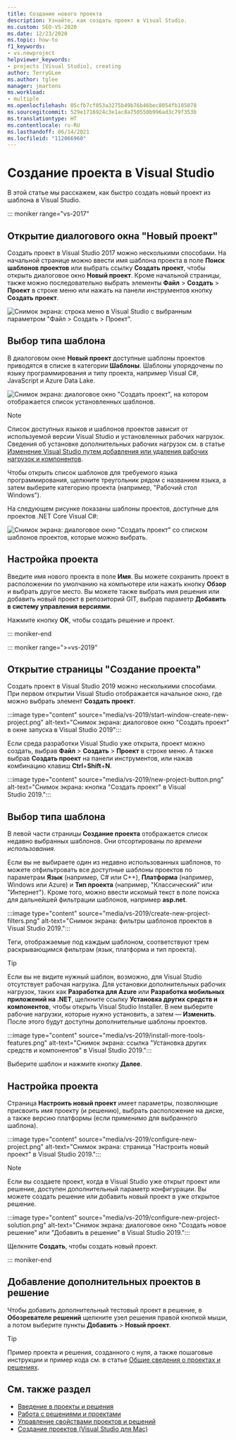 ```yaml
---
title: Создание нового проекта
description: Узнайте, как создать проект в Visual Studio.
ms.custom: SEO-VS-2020
ms.date: 12/23/2020
ms.topic: how-to
f1_keywords:
- vs.newproject
helpviewer_keywords:
- projects [Visual Studio], creating
author: TerryGLee
ms.author: tglee
manager: jmartens
ms.workload:
- multiple
ms.openlocfilehash: 05cfb7cf053a3275b49b76b46bec8054fb105078
ms.sourcegitcommit: 529e1716924c3e1ac8a750550b996ad3c79f353b
ms.translationtype: HT
ms.contentlocale: ru-RU
ms.lasthandoff: 06/14/2021
ms.locfileid: "112066960"
---
```

# <a name="create-a-new-project-in-visual-studio"></a>Создание проекта в Visual Studio

В этой статье мы расскажем, как быстро создать новый проект из шаблона в Visual Studio.

::: moniker range="vs-2017"

## <a name="open-the-new-project-dialog"></a>Открытие диалогового окна \"Новый проект\"

Создать проект в Visual Studio 2017 можно несколькими способами. На начальной странице можно ввести имя шаблона проекта в поле **Поиск шаблонов проектов** или выбрать ссылку **Создать проект**, чтобы открыть диалоговое окно **Новый проект**. Кроме начальной страницы, также можно последовательно выбрать элементы **Файл** > **Создать** > **Проект** в строке меню или нажать на панели инструментов кнопку **Создать проект**.

![Снимок экрана: строка меню в Visual Studio с выбранным параметром "Файл > Создать > Проект".](./media/vside-newproject1.png)

## <a name="select-a-template-type"></a>Выбор типа шаблона

В диалоговом окне **Новый проект** доступные шаблоны проектов приводятся в списке в категории **Шаблоны**. Шаблоны упорядочены по языку программирования и типу проекта, например Visual C#, JavaScript и Azure Data Lake.

![Снимок экрана: диалоговое окно "Создать проект", на котором отображается список установленных шаблонов.](./media/vside-newproject-templates-list.png)

> [!NOTE]
> Список доступных языков и шаблонов проектов зависит от используемой версии Visual Studio и установленных рабочих нагрузок. Сведения об установке дополнительных рабочих нагрузок см. в статье [Изменение Visual Studio путем добавления или удаления рабочих нагрузок и компонентов](../install/modify-visual-studio.md).

Чтобы открыть список шаблонов для требуемого языка программирования, щелкните треугольник рядом с названием языка, а затем выберите категорию проекта (например, "Рабочий стол Windows").

На следующем рисунке показаны шаблоны проектов, доступные для проектов .NET Core Visual C#:

![Снимок экрана: диалоговое окно "Создать проект" со списком шаблонов проектов, которые можно выбрать.](./media/new-project-dialog-net-core.png)

## <a name="configure-your-project"></a>Настройка проекта

Введите имя нового проекта в поле **Имя**. Вы можете сохранить проект в расположении по умолчанию на компьютере или нажать кнопку **Обзор** и выбрать другое место. Вы можете также выбрать имя решения или добавить новый проект в репозиторий GIT, выбрав параметр **Добавить в систему управления версиями**.

Нажмите кнопку **ОК**, чтобы создать решение и проект.

::: moniker-end

::: moniker range=">=vs-2019"

## <a name="open-the-create-a-new-project-page"></a>Открытие страницы "Создание проекта"

Создать проект в Visual Studio 2019 можно несколькими способами. При первом открытии Visual Studio отображается начальное окно, где можно выбрать элемент **Создать проект**.

:::image type="content" source="media/vs-2019/start-window-create-new-project.png" alt-text="Снимок экрана: диалоговое окно &quot;Создать проект&quot; в окне запуска в Visual Studio 2019":::

Если среда разработки Visual Studio уже открыта, проект можно создать, выбрав **Файл** > **Создать** > **Проект** в строке меню. А также выбрав **Создать проект** на панели инструментов, или нажав комбинацию клавиш **Ctrl**+**Shift**+**N**.

:::image type="content" source="media/vs-2019/new-project-button.png" alt-text="Снимок экрана: кнопка &quot;Создать проект&quot; в Visual Studio 2019.":::

## <a name="select-a-template-type"></a>Выбор типа шаблона

В левой части страницы **Создание проекта** отображается список недавно выбранных шаблонов. Они отсортированы по *времени использования*.

Если вы не выбираете один из недавно использованных шаблонов, то можете отфильтровать все доступные шаблоны проектов по параметрам **Язык** (например, C# или C++), **Платформа** (например, Windows или Azure) и **Тип проекта** (например, "Классический" или "Интернет"). Кроме того, можно ввести искомый текст в поле поиска для дальнейшей фильтрации шаблонов, например **asp.net**.

:::image type="content" source="media/vs-2019/create-new-project-filters.png" alt-text="Снимок экрана: фильтры шаблонов проектов в Visual Studio 2019.":::

Теги, отображаемые под каждым шаблоном, соответствуют трем раскрывающимся фильтрам (язык, платформа и тип проекта).

> [!TIP]
> Если вы не видите нужный шаблон, возможно, для Visual Studio отсутствует рабочая нагрузка. Для установки дополнительных рабочих нагрузок, таких как **Разработка для Azure** или **Разработка мобильных приложений на .NET**, щелкните ссылку **Установка других средств и компонентов**, чтобы открыть Visual Studio Installer. В нем выберите рабочие нагрузки, которые нужно установить, а затем — **Изменить**. После этого будут доступны дополнительные шаблоны проектов.
>
> :::image type="content" source="media/vs-2019/install-more-tools-features.png" alt-text="Снимок экрана: ссылка &quot;Установка других средств и компонентов&quot; в Visual Studio 2019.":::

Выберите шаблон и нажмите кнопку **Далее**.

## <a name="configure-your-project"></a>Настройка проекта

Страница **Настроить новый проект** имеет параметры, позволяющие присвоить имя проекту (и решению), выбрать расположение на диске, а также версию платформы (если применимо для выбранного шаблона).

:::image type="content" source="media/vs-2019/configure-new-project.png" alt-text="Снимок экрана: страница &quot;Настроить новый проект&quot; в Visual Studio 2019.":::

> [!NOTE]
> Если вы создаете проект, когда в Visual Studio уже открыт проект или решение, доступен дополнительный параметр конфигурации. Вы можете создать решение или добавить новый проект в уже открытое решение.
>
> :::image type="content" source="media/vs-2019/configure-new-project-solution.png" alt-text="Снимок экрана: диалоговое окно &quot;Создать новое решение&quot; или &quot;Добавить в решение&quot; в Visual Studio 2019.":::

Щелкните **Создать**, чтобы создать новый проект.

::: moniker-end

## <a name="add-additional-projects-to-a-solution"></a>Добавление дополнительных проектов в решение

Чтобы добавить дополнительный тестовый проект в решение, в **Обозревателе решений** щелкните узел решения правой кнопкой мыши, а потом выберите пункты **Добавить** > **Новый проект**.

> [!TIP]
> Пример проекта и решения, созданного с нуля, а также пошаговые инструкции и пример кода см. в статье [Общие сведения о проектах и решениях](../get-started/tutorial-projects-solutions.md).

## <a name="see-also"></a>См. также раздел

- [Введение в проекты и решения](../get-started/tutorial-projects-solutions.md)
- [Работа с решениями и проектами](creating-solutions-and-projects.md)
- [Управление свойствами проектов и решений](managing-project-and-solution-properties.md)
- [Создание проектов (Visual Studio для Mac)](/visualstudio/mac/create-new-projects)
